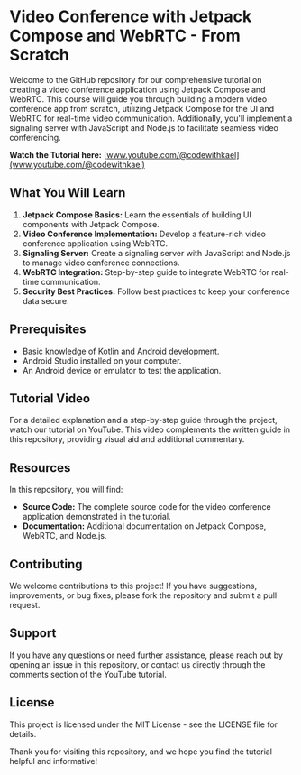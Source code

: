# Video Conference with Jetpack Compose and WebRTC - From Scratch

Welcome to the GitHub repository for our comprehensive tutorial on creating a video conference application using Jetpack Compose and WebRTC. This course will guide you through building a modern video conference app from scratch, utilizing Jetpack Compose for the UI and WebRTC for real-time video communication. Additionally, you'll implement a signaling server with JavaScript and Node.js to facilitate seamless video conferencing.

**Watch the Tutorial here:** [www.youtube.com/@codewithkael](www.youtube.com/@codewithkael)

## What You Will Learn
1. **Jetpack Compose Basics:** Learn the essentials of building UI components with Jetpack Compose.
2. **Video Conference Implementation:** Develop a feature-rich video conference application using WebRTC.
3. **Signaling Server:** Create a signaling server with JavaScript and Node.js to manage video conference connections.
4. **WebRTC Integration:** Step-by-step guide to integrate WebRTC for real-time communication.
5. **Security Best Practices:** Follow best practices to keep your conference data secure.

## Prerequisites
- Basic knowledge of Kotlin and Android development.
- Android Studio installed on your computer.
- An Android device or emulator to test the application.

## Tutorial Video
For a detailed explanation and a step-by-step guide through the project, watch our tutorial on YouTube. This video complements the written guide in this repository, providing visual aid and additional commentary.

## Resources
In this repository, you will find:
- **Source Code:** The complete source code for the video conference application demonstrated in the tutorial.
- **Documentation:** Additional documentation on Jetpack Compose, WebRTC, and Node.js.

## Contributing
We welcome contributions to this project! If you have suggestions, improvements, or bug fixes, please fork the repository and submit a pull request.

## Support
If you have any questions or need further assistance, please reach out by opening an issue in this repository, or contact us directly through the comments section of the YouTube tutorial.

## License
This project is licensed under the MIT License - see the LICENSE file for details.

Thank you for visiting this repository, and we hope you find the tutorial helpful and informative!
